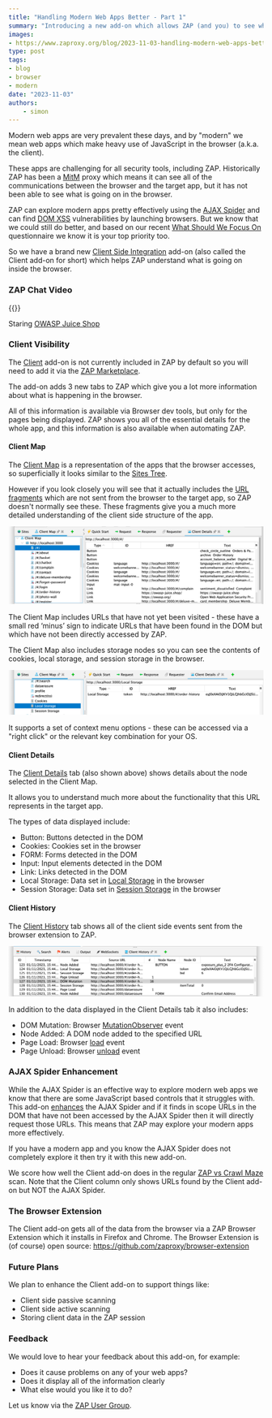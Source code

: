 ```yaml
---
title: "Handling Modern Web Apps Better - Part 1"
summary: "Introducing a new add-on which allows ZAP (and you) to see what is going on in the browser."
images:
- https://www.zaproxy.org/blog/2023-11-03-handling-modern-web-apps-better-part1/images/zapbot-juiceshop.png
type: post
tags:
- blog
- browser
- modern
date: "2023-11-03"
authors:
    - simon
---
```


Modern web apps are very prevalent these days, and by "modern" we mean web apps which make heavy use of JavaScript in the browser (a.k.a. the client).

These apps are challenging for all security tools, including ZAP.
Historically ZAP has been a [MitM](/docs/desktop/start/features/intercept/) proxy which means it can see all of the communications between the browser and the target app, but it has not been able to see what is going on in the browser.

ZAP can explore modern apps pretty effectively using the [AJAX Spider](/docs/desktop/addons/ajax-spider/) and can find [DOM XSS](/docs/desktop/addons/dom-xss-active-scan-rule/) vulnerabilities by launching browsers. But we know that we could still do better, and based on our recent [What Should We Focus On](/blog/2023-08-29-what-should-we-focus-on/) questionnaire we know it is your top priority too.

So we have a brand new [Client Side Integration](/docs/desktop/addons/client-side-integration/) add-on (also called the Client add-on for short) which helps ZAP understand what is going on inside the browser.

### ZAP Chat Video

{{<youtube uuid="Rq_d7OLmMfw">}}

Staring [OWASP Juice Shop](https://owasp.org/www-project-juice-shop/)

### Client Visibility

The [Client](/docs/desktop/addons/client-side-integration/) add-on is not currently included in ZAP by default so you will need to add it via the [ZAP Marketplace](/addons/).
 	
The add-on adds 3 new tabs to ZAP which give you a lot more information about what is happening in the browser.

All of this information is available via Browser dev tools, but only for the pages being displayed.
ZAP shows you all of the essential details for the whole app, and this information is also available when automating ZAP.

#### Client Map

The [Client Map](/docs/desktop/addons/client-side-integration/#client-map) is a representation of the apps that the browser accesses, so superficially it looks similar to the [Sites Tree](/docs/desktop/start/features/sitestree/).

However if you look closely you will see that it actually includes the [URL fragments](https://en.wikipedia.org/wiki/URI_fragment) which are not sent from the browser to the target app, so ZAP doesn't normally see these.
These fragments give you a much more detailed understanding of the client side structure of the app.

![Client Map and Details Screenshot](images/client-map-details.png)

The Client Map includes URLs that have not yet been visited - these have a small red ‘minus’ sign to indicate URLs that have been found in the DOM but which have not been directly accessed by ZAP.

The Client Map also includes storage nodes so you can see the contents of cookies, local storage, and session storage in the browser.

![Client Storage Screenshot](images/client-storage.png)

It supports a set of context menu options - these can be accessed via a "right click" or the relevant key combination for your OS.

#### Client Details

The [Client Details](/docs/desktop/addons/client-side-integration/#client-details) tab (also shown above) shows details about the node selected in the Client Map.

It allows you to understand much more about the functionality that this URL represents in the target app.

The types of data displayed include:

* Button: Buttons detected in the DOM
* Cookies: Cookies set in the browser
* FORM: Forms detected in the DOM
* Input: Input elements detected in the DOM
* Link: Links detected in the DOM
* Local Storage: Data set in [Local Storage](https://developer.mozilla.org/en-US/docs/Web/API/Window/localStorage) in the browser
* Session Storage: Data set in [Session Storage](https://developer.mozilla.org/en-US/docs/Web/API/Window/sessionStorage) in the browser

#### Client History

The [Client History](/docs/desktop/addons/client-side-integration/#client-history) tab shows all of the client side events sent from the browser extension to ZAP.

![Client History Screenshot](images/client-history.png)

In addition to the data displayed in the Client Details tab it also includes:

* DOM Mutation: Browser [MutationObserver](https://developer.mozilla.org/en-US/docs/Web/API/MutationObserver) event
* Node Added: A DOM node added to the specified URL
* Page Load: Browser [load](https://developer.mozilla.org/en-US/docs/Web/API/Window/load_event) event
* Page Unload: Browser [unload](https://developer.mozilla.org/en-US/docs/Web/API/Window/unload_event) event
 
### AJAX Spider Enhancement

While the AJAX Spider is an effective way to explore modern web apps we know that there are some JavaScript based controls that it struggles with.
This add-on [enhances](/docs/desktop/addons/client-side-integration/ajax-scan/) the AJAX Spider and if it finds in scope URLs in the DOM that have not been accessed by the AJAX Spider then it will directly request those URLs.
This means that ZAP may explore your modern apps more effectively.

If you have a modern app and you know the AJAX Spider does not completely explore it then try it with this new add-on.

We score how well the Client add-on does in the regular [ZAP vs Crawl Maze](/docs/scans/crawlmaze/) scan.
Note that the Client column only shows URLs found by the Client add-on but NOT the AJAX Spider.

### The Browser Extension

The Client add-on gets all of the data from the browser via a ZAP Browser Extension which it installs in Firefox and Chrome.
The Browser Extension is (of course) open source: https://github.com/zaproxy/browser-extension

### Future Plans

We plan to enhance the Client add-on to support things like:

* Client side passive scanning
* Client side active scanning
* Storing client data in the ZAP session

### Feedback

We would love to hear your feedback about this add-on, for example:

* Does it cause problems on any of your web apps?
* Does it display all of the information clearly
* What else would you like it to do?

Let us know via the [ZAP User Group](https://groups.google.com/g/zaproxy-users/c/eEywuGeuSxg/m/CUnMXN44AQAJ).

